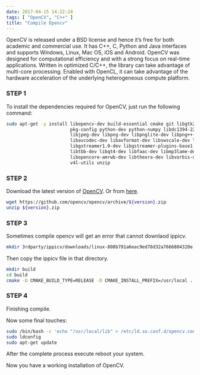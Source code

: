```yaml
---
date: 2017-04-15 14:22:24
tags: [ "OpenCV", "C++" ]
title: "Compile Opencv"
---
```


OpenCV is released under a BSD license and hence it’s free for both academic and commercial use. It has C++, C, Python and Java interfaces and supports Windows, Linux, Mac OS, iOS and Android. OpenCV was designed for computational efficiency and with a strong focus on real-time applications. Written in optimized C/C++, the library can take advantage of multi-core processing. Enabled with OpenCL, it can take advantage of the hardware acceleration of the underlying heterogeneous compute platform.
<!--more-->

### STEP 1

To install the dependencies required for OpenCV, just run the following command:

``` bash
sudo apt-get -y install libopencv-dev build-essential cmake git libgtk2.0-dev libgtk-3-dev \
                        pkg-config python-dev python-numpy libdc1394-22 libdc1394-22-dev \
                        libjpeg-dev libpng-dev libpnglite-dev libpng++-dev libtiff5-dev \
                        libavcodec-dev libavformat-dev libswscale-dev libxine2-dev \
                        libgstreamer1.0-dev libgstreamer-plugins-base1.0-dev libv4l-dev \
                        libtbb-dev libqt4-dev libfaac-dev libmp3lame-dev libopencore-amrnb-dev \
                        libopencore-amrwb-dev libtheora-dev libvorbis-dev libxvidcore-dev x264 \
                        v4l-utils unzip
```

### STEP 2

Download the latest version of [OpenCV](https://github.com/opencv/opencv). Or from [here](https://share.weiyun.com/c01ee33744d180629d3ae779b75b8d43).

``` bash
wget https://github.com/opencv/opencv/archive/${version}.zip
unzip ${version}.zip
```

### STEP 3

Sometimes compile opencv will get an error that cannot downlaod ippicv.

``` bash
mkdir 3rdparty/ippicv/downloads/linux-808b791a6eac9ed78d32a7666804320e
```

Then copy the ippicv file in that directory.

``` bash
mkdir build
cd build
cmake -D CMAKE_BUILD_TYPE=RELEASE -D CMAKE_INSTALL_PREFIX=/usr/local ..
```

### STEP 4

Finishing compile.

Now some final touches:

``` bash
sudo /bin/bash -c 'echo "/usr/local/lib" > /etc/ld.so.conf.d/opencv.conf'
sudo ldconfig
sudo apt-get update
```

After the complete process execute reboot your system.

Now you have a working installation of OpenCV.
